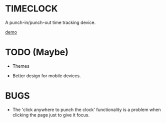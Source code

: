 TIMECLOCK
=========

A punch-in/punch-out time tracking device.

[demo](http://www.borkabrak.org/timeclock)

TODO (Maybe)
============

* Themes

* Better design for mobile devices.


BUGS
====
* The 'click anywhere to punch the clock' functionality is a problem when
clicking the page just to give it focus.
